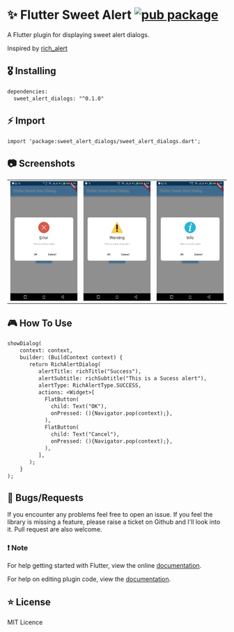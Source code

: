 # ✨ Flutter Sweet Alert [![pub package](https://img.shields.io/pub/v/sweet_alert_dialogs.svg)](https://pub.dartlang.org/packages/sweet_alert_dialogs)

A Flutter plugin for displaying sweet alert dialogs.

Inspired by [rich_alert](https://github.com/thedejifab/rich_alert)


## 🎖 Installing
```
dependencies:
  sweet_alert_dialogs: "^0.1.0"
```

## ⚡️ Import
```
import 'package:sweet_alert_dialogs/sweet_alert_dialogs.dart';
```

## 📷 Screenshots

<table>
  <tr>
    <td align="center">
      <img src="screenshots/1.jpg" width="250px">
    </td>
    <td align="center">
      <img src="screenshots/2.jpg" width="250px">
    </td>
    <td align="center">
      <img src="screenshots/3.jpg" width="250px">
    </td>
  </tr>
</table>

## 🎮 How To Use

```
showDialog(
    context: context,
    builder: (BuildContext context) {
       return RichAlertDialog(
          alertTitle: richTitle("Success"),
          alertSubtitle: richSubtitle("This is a Sucess alert"),
          alertType: RichAlertType.SUCCESS,
          actions: <Widget>[
            FlatButton(
              child: Text("OK"),
              onPressed: (){Navigator.pop(context);},
            ),
            FlatButton(
              child: Text("Cancel"),
              onPressed: (){Navigator.pop(context);},
            ),
          ],
       );
    }
);
```

## 🐛 Bugs/Requests

If you encounter any problems feel free to open an issue. If you feel the library is
missing a feature, please raise a ticket on Github and I'll look into it.
Pull request are also welcome.

### ❗️ Note

For help getting started with Flutter, view the online
[documentation](https://flutter.io/).

For help on editing plugin code, view the [documentation](https://flutter.io/platform-plugins/#edit-code).

## ⭐️ License
MIT Licence